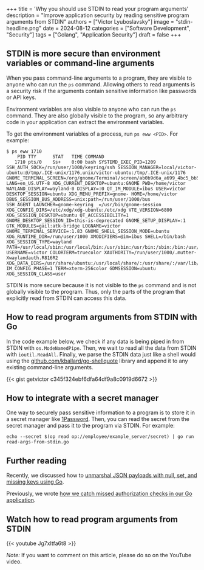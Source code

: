 +++
title = 'Why you should use STDIN to read your program arguments'
description = "Improve application security by reading sensitive program arguments from STDIN"
authors = ["Victor Lyuboslavsky"]
image = "stdin-headline.png"
date = 2024-08-12
categories = ["Software Development", "Security"]
tags = ["Golang", "Application Security"]
draft = false
+++

## STDIN is more secure than environment variables or command-line arguments

When you pass command-line arguments to a program, they are visible to anyone who can run the `ps` command. Allowing others to read arguments is a security risk if the arguments contain sensitive information like passwords or API keys.

Environment variables are also visible to anyone who can run the `ps` command. They are also globally visible to the program, so any arbitrary code in your application can extract the environment variables.

To get the environment variables of a process, run `ps eww <PID>`. For example:

```shell
$ ps eww 1710
    PID TTY      STAT   TIME COMMAND
   1710 pts/0    Ss+    0:00 bash SYSTEMD_EXEC_PID=1209 SSH_AUTH_SOCK=/run/user/1000/keyring/ssh SESSION_MANAGER=local/victor-ubuntu:@/tmp/.ICE-unix/1176,unix/victor-ubuntu:/tmp/.ICE-unix/1176 GNOME_TERMINAL_SCREEN=/org/gnome/Terminal/screen/ab0b9d6a_a699_4bc5_bb53_628be016afa5 LANG=en_US.UTF-8 XDG_CURRENT_DESKTOP=ubuntu:GNOME PWD=/home/victor WAYLAND_DISPLAY=wayland-0 DISPLAY=:0 QT_IM_MODULE=ibus USER=victor DESKTOP_SESSION=ubuntu XDG_MENU_PREFIX=gnome- HOME=/home/victor DBUS_SESSION_BUS_ADDRESS=unix:path=/run/user/1000/bus SSH_AGENT_LAUNCHER=gnome-keyring _=/usr/bin/gnome-session XDG_CONFIG_DIRS=/etc/xdg/xdg-ubuntu:/etc/xdg VTE_VERSION=6800 XDG_SESSION_DESKTOP=ubuntu QT_ACCESSIBILITY=1 GNOME_DESKTOP_SESSION_ID=this-is-deprecated GNOME_SETUP_DISPLAY=:1 GTK_MODULES=gail:atk-bridge LOGNAME=victor GNOME_TERMINAL_SERVICE=:1.83 GNOME_SHELL_SESSION_MODE=ubuntu XDG_RUNTIME_DIR=/run/user/1000 XMODIFIERS=@im=ibus SHELL=/bin/bash XDG_SESSION_TYPE=wayland PATH=/usr/local/sbin:/usr/local/bin:/usr/sbin:/usr/bin:/sbin:/bin:/usr/games:/usr/local/games:/snap/bin:/snap/bin USERNAME=victor COLORTERM=truecolor XAUTHORITY=/run/user/1000/.mutter-Xwaylandauth.R816R2 XDG_DATA_DIRS=/usr/share/ubuntu:/usr/local/share/:/usr/share/:/var/lib/snapd/desktop IM_CONFIG_PHASE=1 TERM=xterm-256color GDMSESSION=ubuntu XDG_SESSION_CLASS=user
```

STDIN is more secure because it is not visible to the `ps` command and is not globally visible to the program. Thus, only the parts of the program that explicitly read from STDIN can access this data.

## How to read program arguments from STDIN with Go

In the code example below, we check if any data is being piped in from STDIN with `os.ModeNamedPipe`. Then, we wait to read all the data from STDIN with `ioutil.ReadAll`. Finally, we parse the STDIN data just like a shell would using the [github.com/kballard/go-shellquote](https://github.com/kballard/go-shellquote) library and append it to any existing command-line arguments.

{{< gist getvictor c345f324ebf6dfa64df9a8c0919d6672 >}}

## How to integrate with a secret manager

One way to securely pass sensitive information to a program is to store it in a secret manager like [1Password](https://developer.1password.com/docs/cli/secret-references). Then, you can read the secret from the secret manager and pass it to the program via STDIN. For example:

```
echo --secret $(op read op://employee/example_server/secret) | go run read-args-from-stdin.go
```

## Further reading

Recently, we discussed how to [unmarshal JSON payloads with null, set, and missing keys using Go](../go-json-unmarshal/).

Previously, we wrote [how we catch missed authorization checks in our Go application](../catch-missed-authorization-checks-during-software-development).

## Watch how to read program arguments from STDIN

{{< youtube Jg7xItfa6t8 >}}

_Note:_ If you want to comment on this article, please do so on the YouTube video.
